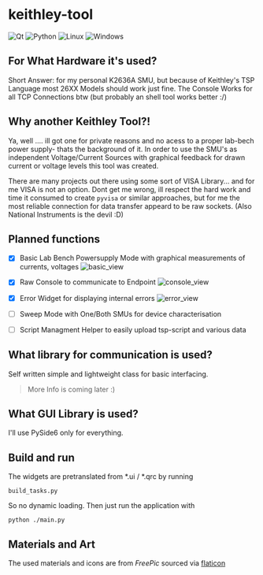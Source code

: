 # keithley-tool
![Qt](https://img.shields.io/badge/Qt-%23217346.svg?style=for-the-badge&logo=Qt&logoColor=white) ![Python](https://img.shields.io/badge/python-3670A0?style=for-the-badge&logo=python&logoColor=ffdd54) ![Linux](https://img.shields.io/badge/Linux-FCC624?style=for-the-badge&logo=linux&logoColor=black) ![Windows](https://img.shields.io/badge/Windows-0078D6?style=for-the-badge&logo=windows&logoColor=white) 


## For What Hardware it's used?
Short Answer: for my personal K2636A SMU, but because of Keithley's TSP Language most 26XX Models should work just fine. The Console Works for all TCP Connections btw (but probably an shell tool works better :/)

## Why another Keithley Tool?!

Ya, well .... ill got one for private reasons and no acess to a proper lab-bech power supply- thats the background of it.
In order to use the SMU's as independent Voltage/Current Sources with graphical feedback for drawn current or voltage levels this tool was created.

There are many projects out there using some sort of VISA Library... and for me VISA is not an option. Dont get me wrong, ill respect the hard work and time it consumed to create `pyvisa` or similar approaches, but for me the most reliable connection for data transfer appeard to be raw sockets. 
(Also National Instruments is the devil :D)

## Planned functions 
- [x] Basic Lab Bench Powersupply Mode with graphical measurements of currents, voltages
![basic_view](https://github.com/schwemmdx/keithley-tool/assets/57574663/46a19792-35c9-47ca-820f-30196fc37f08)

- [x] Raw Console to communicate to Endpoint
![console_view](https://github.com/schwemmdx/keithley-tool/assets/57574663/c41354c2-9850-4864-b35d-f994eaf35206)

-[X] Error Widget for displaying internal errors
![error_view](https://github.com/schwemmdx/keithley-tool/assets/57574663/ad666715-cfb0-4e0b-b77b-34f01232605f)


- [ ] Sweep Mode with One/Both SMUs for device characterisation 
- [ ] Script Managment Helper to easily upload tsp-script and various data

## What library for communication is used?
Self written simple and lightweight class for basic interfacing.
>More Info is coming later :)
>
## What GUI Library is used?
I'll use PySide6 only for everything. 

## Build and run
The widgets are pretranslated from *.ui / *.qrc by running 
```
build_tasks.py
```
So no dynamic loading. 
Then just run the application with 
```
python ./main.py
```

## Materials and Art
The used materials and icons are from _FreePic_ sourced via [flaticon](https://www.flaticon.com/de/autoren/special/lineal-color/14)

